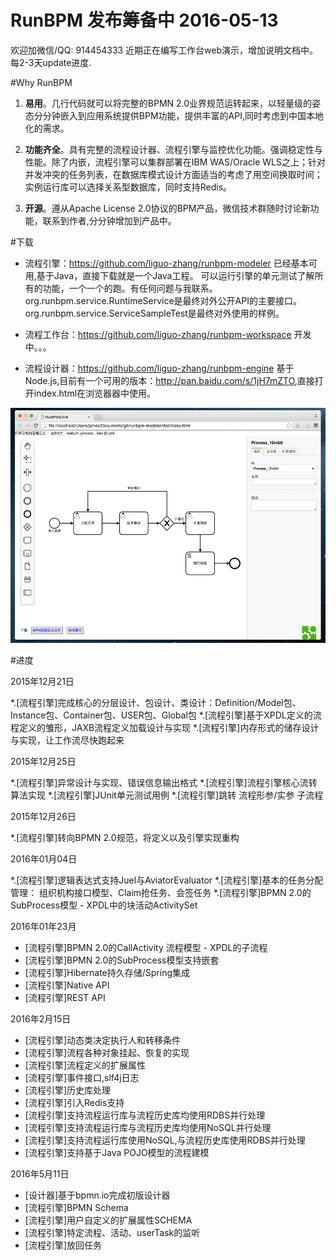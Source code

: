 # RunBPM 发布筹备中 2016-05-13

欢迎加微信/QQ: 914454333
近期正在编写工作台web演示，增加说明文档中。每2-3天update进度.

#Why RunBPM

1. **易用**。几行代码就可以将完整的BPMN 2.0业界规范运转起来，以轻量级的姿态分分钟嵌入到应用系统提供BPM功能，提供丰富的API,同时考虑到中国本地化的需求。

2. **功能齐全**。具有完整的流程设计器、流程引擎与监控优化功能。强调稳定性与性能。除了内嵌，流程引擎可以集群部署在IBM WAS/Oracle WLS之上；针对并发冲突的任务列表，在数据库模式设计方面适当的考虑了用空间换取时间；实例运行库可以选择关系型数据库，同时支持Redis。

3. **开源**。遵从Apache License 2.0协议的BPM产品，微信技术群随时讨论新功能，联系到作者,分分钟增加到产品中。

#下载

  
* 流程引擎：<https://github.com/liguo-zhang/runbpm-modeler>
  已经基本可用,基于Java，直接下载就是一个Java工程。
  可以运行引擎的单元测试了解所有的功能，一个一个的跑。有任何问题与我联系。
  org.runbpm.service.RuntimeService是最终对外公开API的主要接口。
  org.runbpm.service.ServiceSampleTest是最终对外使用的样例。

* 流程工作台：<https://github.com/liguo-zhang/runbpm-workspace>
  开发中。。。

* 流程设计器：<https://github.com/liguo-zhang/runbpm-engine> 基于Node.js,目前有一个可用的版本：<http://pan.baidu.com/s/1jH7mZTO>,直接打开index.html在浏览器器中使用。
  
![sreenshot](https://raw.githubusercontent.com/liguo-zhang/runbpm-modeler/master/docs/screenshot.png)



#进度

2015年12月21日 

*.[流程引擎]完成核心的分层设计、包设计、类设计：Definition/Model包、Instance包、Container包、USER包、Global包
*.[流程引擎]基于XPDL定义的流程定义的雏形，JAXB流程定义加载设计与实现
*.[流程引擎]内存形式的储存设计与实现，让工作流尽快跑起来

2015年12月25日

*.[流程引擎]异常设计与实现、错误信息输出格式
*.[流程引擎]流程引擎核心流转算法实现
*.[流程引擎]JUnit单元测试用例
*.[流程引擎]跳转 流程形参/实参 子流程

2015年12月26日

*.[流程引擎]转向BPMN 2.0规范，将定义以及引擎实现重构

2016年01月04日

*.[流程引擎]逻辑表达式支持Juel与AviatorEvaluator
*.[流程引擎]基本的任务分配管理： 组织机构接口模型、Claim抢任务、会签任务
*.[流程引擎]BPMN 2.0的SubProcess模型 - XPDL中的块活动ActivitySet

2016年01年23月

* [流程引擎]BPMN 2.0的CallActivity 流程模型 - XPDL的子流程
* [流程引擎]BPMN 2.0的SubProcess模型支持嵌套
* [流程引擎]Hibernate持久存储/Spring集成
* [流程引擎]Native API
* [流程引擎]REST API

2016年2月15日

* [流程引擎]动态类决定执行人和转移条件
* [流程引擎]流程各种对象挂起、恢复的实现
* [流程引擎]流程定义的扩展属性
* [流程引擎]事件接口,slf4j日志
* [流程引擎]历史库处理
* [流程引擎]引入Redis支持
* [流程引擎]支持流程运行库与流程历史库均使用RDBS并行处理
* [流程引擎]支持流程运行库与流程历史库均使用NoSQL并行处理
* [流程引擎]支持流程运行库使用NoSQL,与流程历史库使用RDBS并行处理
* [流程引擎]支持基于Java POJO模型的流程建模

2016年5月11日

* [设计器]基于bpmn.io完成初版设计器
* [流程引擎]BPMN Schema 
* [流程引擎]用户自定义的扩展属性SCHEMA 
* [流程引擎]特定流程、活动、userTask的监听
* [流程引擎]放回任务

